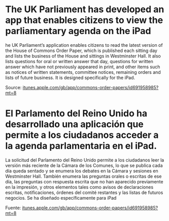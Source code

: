 # The UK Parliament has developed an app that enables citizens to view the parliamentary agenda on the iPad

he UK Parliament’s application enables citizens to read the latest version of the House of Commons Order Paper, which is published each sitting day and lists the business of the House and sittings in Westminster Hall. It also lists questions for oral or written answer that day, questions for written answer which have not previously appeared in print, and other items such as notices of written statements, committee notices, remaining orders and lists of future business. It is designed specifically for the iPad.

Source: [itunes.apple.com/gb/app/commons-order-papers/id691958985?mt=8](https://itunes.apple.com/gb/app/commons-order-papers/id691958985?mt=8)

# El Parlamento del Reino Unido ha desarrollado una aplicación que permite a los ciudadanos acceder a la agenda parlamentaria en el iPad.

La solicitud del Parlamento del Reino Unido permite a los ciudadanos leer la versión más reciente de la Cámara de los Comunes, lo que se publica cada día queda sentado y se enumera los debates  en la  Cámara y sesiones en Westminster Hall. También enumera las preguntas orales o escritas de ese día, las preguntas con respuesta escrita que no han aparecido previamente en la impresión, y otros elementos tales como avisos de declaraciones escritas, notificaciones, órdenes del comité restantes y las listas de futuros negocios. Se ha diseñado específicamente para iPad

Fuente: [itunes.apple.com/gb/app/commons-order-papers/id691958985?mt=8](https://itunes.apple.com/gb/app/commons-order-papers/id691958985?mt=8)
